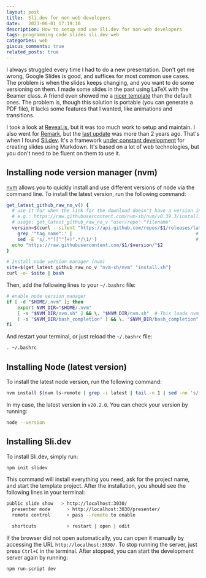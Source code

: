 ```yaml
---
layout: post
title:  Sli.dev for non-web developers
date:   2023-06-01 17:19:10
description: How to setup and use Sli.dev for non-web developers
tags: programming code slides sli.dev web
categories: web
giscus_comments: true
related_posts: true
---
```


I always struggled every time I had to do a new presentation. Don't get me wrong, Google Slides is good, and suffices for most common use cases. The problem is when the slides keeps changing, and you want to do some versioning on them. I made some slides in the past using LaTeX with the Beamer class. A friend even showed me a [nicer template](https://github.com/deuslirio/UFGTeX-Presentation) than the default ones. The problem is, though this solution is portable (you can generate a PDF file), it lacks some features that I wanted, like animations and transitions.

I took a look at [Reveal.js](https://revealjs.com/), but it was too much work to setup and maintain. I also went for [Remark](https://remarkjs.com/), but the [last update](https://github.com/gnab/remark) was more than 2 years ago. That's when I found [Sli.dev](https://sli.dev/). It's a framework [under constant development](https://github.com/slidevjs/slidev) for creating slides using Markdown. It's based on a lot of web technologies, but you don't need to be fluent on them to use it.

## Installing node version manager (nvm)

[nvm](https://github.com/nvm-sh/nvm) allows you to quickly install and use different versions of node via the command line. To install the latest version, run the following command:

```bash
get_latest_github_raw_no_v() {
  # use it for when the link for the download doesn't have a version included in the name of the file
  # e.g.: https://raw.githubusercontent.com/nvm-sh/nvm/v0.39.3/install.sh
  # usage: get_latest_github_raw_no_v "user/repo" "filename"
  version=$(curl --silent "https://api.github.com/repos/$1/releases/latest" |  # Get latest release from GitHub api
    grep '"tag_name":' |                                             # Get tag line
    sed -E 's/.*"([^"]+)".*/\1/')                                    # Pluck JSON value
  echo "https://raw.githubusercontent.com/$1/$version/"$2
}

# Install node version manager (nvm)
site=$(get_latest_github_raw_no_v "nvm-sh/nvm" "install.sh")
curl -o- $site | bash
```

Then, add the following lines to your `~/.bashrc` file:

```bash
# enable node version manager
if [ -d "$HOME/.nvm" ]; then
    export NVM_DIR="$HOME/.nvm"
    [ -s "$NVM_DIR/nvm.sh" ] && \. "$NVM_DIR/nvm.sh"  # This loads nvm
    [ -s "$NVM_DIR/bash_completion" ] && \. "$NVM_DIR/bash_completion"  # This loads nvm bash_completion
fi
```

And restart your terminal, or just reload the `~/.bashrc` file:

```bash
. ~/.bashrc
```

## Installing Node (latest version)

To install the latest node version, run the following command:

```bash
nvm install $(nvm ls-remote | grep -i latest | tail -n 1 | sed -ne 's/[^v0-9]*\(\([0-9]*\.\)\{0,4\}[0-9][^.]\).*/\1/p' | xargs)
```

In my case, the latest version in `v20.2.0`. You can check your version by running:

```bash
node --version
```

## Installing Sli.dev

To install Sli.dev, simply run:

```bash
npm init slidev
```

This command will install everything you need, ask for the project name, and start the template project. After the installation, you should see the following lines in your terminal:

```bash
public slide show   > http://localhost:3030/
  presenter mode      > http://localhost:3030/presenter/
  remote control      > pass --remote to enable

  shortcuts           > restart | open | edit
```

If the browser did not open automatically, you can open it manually by accessing the URL `http://localhost:3030/`. To stop running the server, just press `Ctrl+C` in the terminal. After stopped, you can start the development server again by running:

```bash
npm run-script dev
```

